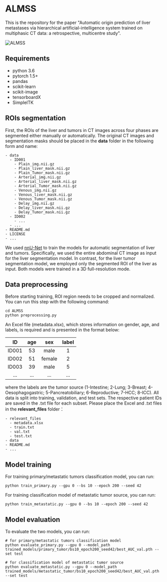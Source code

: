 # ALMSS
This is the repository for the paper "Automatic origin prediction of liver metastases via hierarchical artificial-intelligence system trained on multiphasic CT data: a retrospective, multicentre study".

![ALMSS](/ALMSS.tif)

## Requirements
* python 3.6
* pytorch 1.5+
* pandas
* scikit-learn
* scikit-image
* tensorboardX
* SimpleITK

## ROIs segmentation
First, the ROIs of the liver and tumors in CT images across four phases are segmented either manually or automatically. The original CT images and segmentation masks should be placed in the **data** folder in the following form and name:
```
- data
  - ID001
    - Plain_img.nii.gz
    - Plain_liver_mask.nii.gz
    - Plain_Tumor_mask.nii.gz
    - Arterial_img.nii.gz
    - Arterial_liver_mask.nii.gz
    - Arterial_Tumor_mask.nii.gz
    - Venous_img.nii.gz
    - Venous_liver_mask.nii.gz
    - Venous_Tumor_mask.nii.gz
    - Delay_img.nii.gz
    - Delay_liver_mask.nii.gz
    - Delay_Tumor_mask.nii.gz
  - ID002
    - ...
  - ...
- README.md
- LICENSE
- ...
```
We used [nnU-Net](https://github.com/MIC-DKFZ/nnUNet) to train the models for automatic segmentation of liver and tumors. Specifically, we used the entire abdominal CT image as input for the liver segmentation model. In contrast, for the liver tumor segmentation model, we employed only the segmented ROI of the liver as input. Both models were trained in a 3D full-resolution mode.

## Data preprocessing
Before starting training, ROI region needs to be cropped and normalized. You can run this step with the following command:
```
cd ALMSS
python preprocessing.py
```
An Excel file (metadata.xlsx), which stores information on gender, age, and labels, is required and is presented in the format below:

| ID | age | sex | label |
| :-----: | :----: | :----: | :----: |
| ID001 | 53 | male | 1 |
| ID002 | 51 | female | 2 |
| ID003 | 39 | male | 5 |
| ... | ... | ... | ... |

where the labels are the tumor source (1-Intestine; 2-Lung; 3-Breast; 4-Oesophagogastric; 5-Pancreatobiliary; 6-Reproductive; 7-HCC; 8-ICC).
All data is split into training, validation, and test sets. The respective patient IDs are saved in the .txt file for each subset. Please place the Excel and .txt files in the **relevant_files** folder：
```
- relevant_files
  - metadata.xlsx
  - train.txt
  - val.txt
  - test.txt
- data
- README.md
- ...
```

## Model training
For training primary/metastatic tumors classification model, you can run:
```
python train_primary.py --gpu 0 --bs 10 --epoch 200 --seed 42
```
For training classification model of metastatic tumor source, you can run:
```
python train_metastatic.py --gpu 0 --bs 10 --epoch 200 --seed 42
```

## Model evaluation
To evaluate the two models, you can run:
```
# for primary/metastatic tumors classification model
python evaluate_primary.py --gpu 0 --model_path trained_models/primary_tumor/bs10_epoch200_seed42/best_AUC_val.pth --set test

# for classification model of metastatic tumor source
python evaluate_metastatic.py --gpu 0 --model_path trained_models/metastatic_tumor/bs10_epoch200_seed42/best_AUC_val.pth --set test
```
